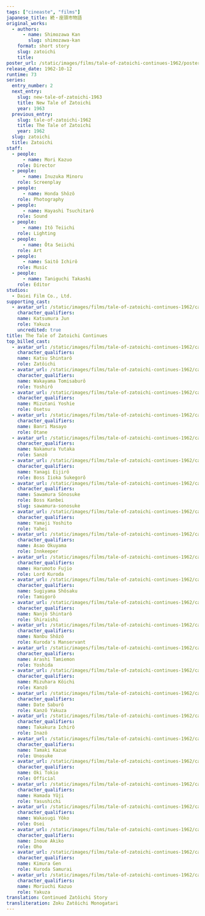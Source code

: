 ```yaml
---
tags: ["cineaste", "films"]
japanese_title: 続・座頭市物語
original_works:
  - authors:
      - name: Shimozawa Kan
        slug: shimozawa-kan
    format: short story
    slug: zatoichi
    title:
poster_url: /static/images/films/tale-of-zatoichi-continues-1962/posters/poster.webp
release_date: 1962-10-12
runtime: 73
series:
  entry_number: 2
  next_entry:
    slug: new-tale-of-zatoichi-1963
    title: New Tale of Zatoichi
    year: 1963
  previous_entry:
    slug: tale-of-zatoichi-1962
    title: The Tale of Zatoichi
    year: 1962
  slug: zatoichi
  title: Zatoichi
staff:
  - people:
      - name: Mori Kazuo
    role: Director
  - people:
      - name: Inuzuka Minoru
    role: Screenplay
  - people:
      - name: Honda Shôzô
    role: Photography
  - people:
      - name: Hayashi Tsuchitarô
    role: Sound
  - people:
      - name: Itô Teiichi
    role: Lighting
  - people:
      - name: Ôta Seiichi
    role: Art
  - people:
      - name: Saitô Ichirô
    role: Music
  - people:
      - name: Taniguchi Takashi
    role: Editor
studios:
  - Daiei Film Co., Ltd.
supporting_cast:
  - avatar_url: /static/images/films/tale-of-zatoichi-continues-1962/cast-avatars/jun-katsumura-0.webp
    character_qualifiers:
    name: Katsumura Jun
    role: Yakuza
    uncredited: true
title: The Tale of Zatoichi Continues
top_billed_cast:
  - avatar_url: /static/images/films/tale-of-zatoichi-continues-1962/cast-avatars/shintaro-katsu-0.webp
    character_qualifiers:
    name: Katsu Shintarô
    role: Zatôichi
  - avatar_url: /static/images/films/tale-of-zatoichi-continues-1962/cast-avatars/tomisaburo-wakayama-0.webp
    character_qualifiers:
    name: Wakayama Tomisaburô
    role: Yoshirô
  - avatar_url: /static/images/films/tale-of-zatoichi-continues-1962/cast-avatars/yoshie-mizutani-0.webp
    character_qualifiers:
    name: Mizutani Yoshie
    role: Osetsu
  - avatar_url: /static/images/films/tale-of-zatoichi-continues-1962/cast-avatars/masayo-banri-0.webp
    character_qualifiers:
    name: Banri Masayo
    role: Otane
  - avatar_url: /static/images/films/tale-of-zatoichi-continues-1962/cast-avatars/yutaka-nakamura-0.webp
    character_qualifiers:
    name: Nakamura Yutaka
    role: Sanzô
  - avatar_url: /static/images/films/tale-of-zatoichi-continues-1962/cast-avatars/eijiro-yanagi-0.webp
    character_qualifiers:
    name: Yanagi Eijirô
    role: Boss Iioka Sukegorô
  - avatar_url: /static/images/films/tale-of-zatoichi-continues-1962/cast-avatars/sonosuke-sawamura-0.webp
    character_qualifiers:
    name: Sawamura Sônosuke
    role: Boss Kanbei
    slug: sawamura-sonosuke
  - avatar_url: /static/images/films/tale-of-zatoichi-continues-1962/cast-avatars/yoshita-yamaji-0.webp
    character_qualifiers:
    name: Yamaji Yoshito
    role: Yahei
  - avatar_url: /static/images/films/tale-of-zatoichi-continues-1962/cast-avatars/okayama-asao-0.webp
    character_qualifiers:
    name: Asao Okuyama
    role: Innkeeper
  - avatar_url: /static/images/films/tale-of-zatoichi-continues-1962/cast-avatars/fujio-harumoto-0.webp
    character_qualifiers:
    name: Harumoto Fujio
    role: Lord Kuroda
  - avatar_url: /static/images/films/tale-of-zatoichi-continues-1962/cast-avatars/shosaku-sugiyama-0.webp
    character_qualifiers:
    name: Sugiyama Shôsaku
    role: Tamigorô
  - avatar_url: /static/images/films/tale-of-zatoichi-continues-1962/cast-avatars/shintaro-nanjo-0.webp
    character_qualifiers:
    name: Nanjô Shintarô
    role: Shiraishi
  - avatar_url: /static/images/films/tale-of-zatoichi-continues-1962/cast-avatars/shozo-nanbu-0.webp
    character_qualifiers:
    name: Nanbu Shôzô
    role: Kuroda's Manservant
  - avatar_url: /static/images/films/tale-of-zatoichi-continues-1962/cast-avatars/tamiemon-arashi-0.webp
    character_qualifiers:
    name: Arashi Tamiemon
    role: Yoshida
  - avatar_url: /static/images/films/tale-of-zatoichi-continues-1962/cast-avatars/koichi-mizuhara-0.webp
    character_qualifiers:
    name: Mizuhara Kôichi
    role: Kanzô
  - avatar_url: /static/images/films/tale-of-zatoichi-continues-1962/cast-avatars/saburo-date-0.webp
    character_qualifiers:
    name: Date Saburô
    role: Kanzô Yakuza
  - avatar_url: /static/images/films/tale-of-zatoichi-continues-1962/cast-avatars/ichiro-takakura-0.webp
    character_qualifiers:
    name: Takakura Ichirô
    role: Inazô
  - avatar_url: /static/images/films/tale-of-zatoichi-continues-1962/cast-avatars/kazue-tamaki-0.webp
    character_qualifiers:
    name: Tamaki Kazue
    role: Unosuke
  - avatar_url: /static/images/films/tale-of-zatoichi-continues-1962/cast-avatars/tokio-oki-0.webp
    character_qualifiers:
    name: Oki Tokio
    role: Official
  - avatar_url: /static/images/films/tale-of-zatoichi-continues-1962/cast-avatars/yuji-hamada-0.webp
    character_qualifiers:
    name: Hamada Yûji
    role: Yasushichi
  - avatar_url: /static/images/films/tale-of-zatoichi-continues-1962/cast-avatars/yoko-wakasugi-0.webp
    character_qualifiers:
    name: Wakasugi Yôko
    role: Osei
  - avatar_url: /static/images/films/tale-of-zatoichi-continues-1962/cast-avatars/akiko-inoue-0.webp
    character_qualifiers:
    name: Inoue Akiko
    role: Oho
  - avatar_url: /static/images/films/tale-of-zatoichi-continues-1962/cast-avatars/gen-kimura-0.webp
    character_qualifiers:
    name: Kimura Gen
    role: Kuroda Samurai
  - avatar_url: /static/images/films/tale-of-zatoichi-continues-1962/cast-avatars/kazuo-moriuchi-0.webp
    character_qualifiers:
    name: Moriuchi Kazuo
    role: Yakuza
translation: Continued Zatôichi Story
transliteration: Zoku Zatôichi Monogatari
---
```

